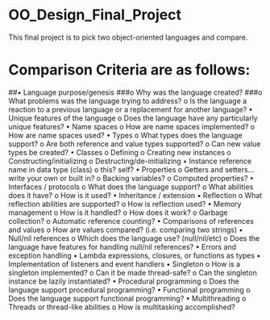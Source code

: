 # OO_Design_Final_Project
This final project is to pick two object-oriented languages and compare.

# Comparison Criteria are as follows: 
##•	Language purpose/genesis
  ###o	Why was the language created?
  ###o	What problems was the language trying to address?
  o	Is the language a reaction to a previous language or a replacement for another language?
•	Unique features of the language
  o	Does the language have any particularly unique features?
•	Name spaces
  o	How are name spaces implemented?
  o	How are name spaces used?
•	Types
  o	What types does the language support?
  o	Are both reference and value types supported?
  o	Can new value types be created?
•	Classes
  o	Defining
  o	Creating new instances
  o	Constructing/initializing
  o	Destructing/de-initializing
•	Instance reference name in data type (class)
  o	this? self?
•	Properties
  o	Getters and setters…write your own or built in?
  o	Backing variables?
  o	Computed properties?
•	Interfaces / protocols
  o	What does the language support?
  o	What abilities does it have?
  o	How is it used?
•	Inheritance / extension
•	Reflection
  o	What reflection abilities are supported?
  o	How is reflection used?
•	Memory management
  o	How is it handled?
  o	How does it work?
  o	Garbage collection?
  o	Automatic reference counting?
•	Comparisons of references and values
  o	How are values compared? (i.e. comparing two strings)
•	Null/nil references
  o	Which does the language use? (null/nil/etc)
  o	Does the language have features for handling null/nil references?
•	Errors and exception handling
•	Lambda expressions, closures, or functions as types
•	Implementation of listeners and event handlers
•	Singleton
  o	How is a singleton implemented?
  o	Can it be made thread-safe?
  o	Can the singleton instance be lazily instantiated?
•	Procedural programming
  o	Does the language support procedural programming?
•	Functional programming
  o	Does the language support functional programming?
•	Multithreading
  o	Threads or thread-like abilities
  o	How is multitasking accomplished?

